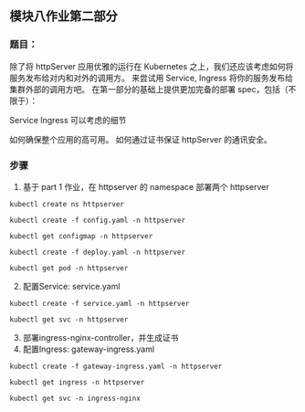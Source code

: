 ## 模块八作业第二部分
### 题目：
除了将 httpServer 应用优雅的运行在 Kubernetes 之上，我们还应该考虑如何将服务发布给对内和对外的调用方。 来尝试用 Service, Ingress 将你的服务发布给集群外部的调用方吧。 在第一部分的基础上提供更加完备的部署 spec，包括（不限于）：

Service Ingress 可以考虑的细节

如何确保整个应用的高可用。 如何通过证书保证 httpServer 的通讯安全。

### 步骤
1. 基于 part 1 作业，在 httpserver 的 namespace 部署两个 httpserver
```shell
kubectl create ns httpserver

kubectl create -f config.yaml -n httpserver

kubectl get configmap -n httpserver

kubectl create -f deploy.yaml -n httpserver

kubectl get pod -n httpserver
```
2. 配置Service: service.yaml
```shell
kubectl create -f service.yaml -n httpserver

kubectl get svc -n httpserver
```
3. 部署ingress-nginx-controller，并生成证书
4. 配置Ingress: gateway-ingress.yaml
```shell
kubectl create -f gateway-ingress.yaml -n httpserver

kubectl get ingress -n httpserver

kubectl get svc -n ingress-nginx
```